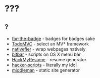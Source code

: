 # ???

## ?
* [for-the-badge](https://github.com/BraveUX/for-the-badge) - badges for badges sake
* [TodoMVC](http://todomvc.com/) - select an MV\* framework
* [nativefier](https://github.com/jiahaog/nativefier) - wrap webpages natively
* [bitbar](https://github.com/matryer/bitbar) - scripts on OS X menu bar
* [HackMyResume](https://github.com/hacksalot/HackMyResume) - resume generator
* [hacker-scripts](https://github.com/NARKOZ/hacker-scripts) - literally my idol
* [middleman](https://middlemanapp.com/) - static site generator
